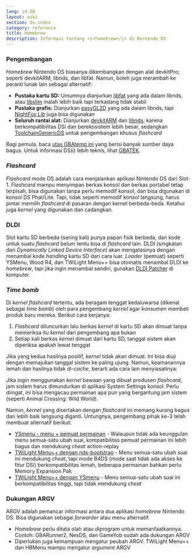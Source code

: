 ```yaml
---
lang: id-ID
layout: wiki
section: ds-index
category: reference
title: Homebrew
description: Informasi tentang <i>homebrew</i> di Nintendo DS
---
```


### Pengembangan
*Homebrew* Nintendo DS biasanya dikembangkan dengan alat devkitPro; seperti devkitARM, libnds, dan libfat. Namun, boleh juga merambah ke peranti lunak lain sebagai alternatif:

- **Pustaka kartu SD:** Umumnya dianjurkan [libfat](https://github.com/devkitPro/libfat) yang ada dalam libnds, atau [libslim](https://github.com/DS-Homebrew/libslim/) malah lebih baik tapi terkadang tidak stabil
- **Pustaka grafis:** Dianjurkan [easyGL2D](http://rel.phatcode.net/junk.php?id=117) yang ada dalam libnds, tapi [NightFox Lib](https://github.com/knightfox75/nds_nflib) juga bisa digunakan
- **Seluruh rantai alat:** Dianjurkan [devkitARM](https://devkitpro.org/wiki/Getting_Started) dan [libnds](https://libnds.devkitpro.org/), karena berkompatibilitas DSi dan berekosistem lebih besar, sedangkan [ToolchainGenericDS](https://bitbucket.org/Coto88/toolchaingenericds) untuk pengembangan khusus *flashcard*

Bagi pemula, baca [utas GBAtemp ini](https://gbatemp.net/threads/useful-resources-to-help-you-out-with-starting-to-make-nds-homebrew.580507/#post-9322674) yang berisi banyak sumber daya bagus. Untuk informasi DS(i) lebih teknis, lihat [GBATEK](https://problemkaputt.de/gbatek-contents.htm).

### *Flashcard*
*Flashcard* mode DS adalah cara menjalankan aplikasi Nintendo DS dari Slot-1. *Flashcard* mampu menyimpan berkas konsol dan berkas portabel tetap terpisah, bisa digunakan tanpa perlu memodif konsol, dan bisa digunakan di konsol DS Phat/Lite. Tapi, tidak seperti memodif konsol langsung, harus pintar memilih *flashcard* di pasaran dengan kernel berbeda-beda. Ketahui juga *kernel* yang digunakan dan cadangkan.

### DLDI
Slot kartu SD berbeda (sering kali) punya papan fisik berbeda, dan kode untuk suatu *flashcard* belum tentu bisa di *flashcard* lain. DLDI (singkatan dari *Dynamically Linked Device Interface*) akan mengatasinya dengan menambal kode *handling* kartu SD dari cara luar. *Loader* (pemuat) seperti YSMenu, Wood R4, dan TWiLight Menu++ bisa otomatis menambal DLDI ke *homebrew*, tapi jika ingin menambal sendiri, gunakan [DLDI Patcher](https://www.chishm.com/DLDI#tools) di komputer.

### *Time bomb*
Di *kernel flashcard* tertentu, ada beragam tenggat kedaluwarsa (dikenal sebagai *time bomb*) oleh para pengembang *kernel* agar konsumen membeli produk baru mereka. Berikut cara kerjanya:

1. *Flashcard* diluncurkan lalu berkas *kernel* di kartu SD akan dimuat tanpa memeriksa itu *kernel* dari pengembang apa bukan
1. Setiap kali berkas *kernel* dimuat dari kartu SD, tanggal sistem akan diperiksa apakah lewat tenggat

Jika yang kedua hasilnya positif, *kernel* tidak akan dimuat. Ini bisa diuji dengan memajukan tanggal sistem ke paling ujung. Namun, keamanannya lemah dan hasilnya tidak di-*cache*, berarti ada cara lain menyiasatinya:

Jika ingin menggunakan *kernel* bawaan yang dibuat produsen *flashcard*, jam sistem harus dimundurkan di aplikasi System Settings konsol. Perlu diingat, ini bisa mengacau permainan apa pun yang bergantung jam sistem (seperti Animal Crossing: Wild World).

Namun, *kernel* yang disertakan dengan *flashcard* ini memang kurang bagus dan lebih baik langsung diganti. Untungnya, pengembang pihak ke-3 telah membuat alternatif berikut:

- [YSmenu - menu + pemuat permainan](https://gbatemp.net/threads/retrogamefan-updates-releases.267243/) - Walaupun tidak ada keunggulan menu semua-satu ubah suai, kompatibilitas pemuat permainan ini lebih bagus dan mendukung *cheat* action-replay
- [TWiLight Menu++ dengan nds-bootstrap](../twilightmenu/installing-flashcard) - Menu semua-satu ubah suai ini mendukung *cheat*, tapi mode B4DS (mode saat tidak ada akses ke fitur DSi) berkompatibilitas lemah, beberapa permainan bahkan perlu Memory Expansion Pak
- [TWiLight Menu++ dengan YSmenu](../twilightmenu/installing-flashcard) - Menu semua-satu ubah suai ini berkompatibilitas tinggi, tapi tidak mendukung *cheat*

### Dukungan ARGV
ARGV adalah pemancar informasi antara dua aplikasi *homebrew* Nintendo DS. Bisa digunakan sebagai *forwarder* atau menu alternatif.

- *Homebrew* perlu ditata olah atau diprogram untuk memanfaatkannya. Contoh: GBARunner2, NesDS, dan GameYob sudah ada dukungan ARGV
- Diperlukan juga kemampuan mengatur peubah ARGV. TWiLight Menu++ dan HBMenu mampu mengatur *argument* ARGV
